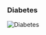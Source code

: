 



### Diabetes

![Diabetes](https://user-images.githubusercontent.com/87642864/174126256-654c6422-19da-4916-a87c-06555cbc40d5.jpg)
